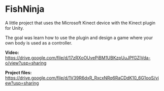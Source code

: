 # FishNinja
A little project that uses the Microsoft Kinect device with the Kinect plugin for Unity.

The goal was learn how to use the plugin and design a game where your own body is used as a controller.

**Video:** https://drive.google.com/file/d/17zRXoOUvePjBM1UBKzpUuJPfGZjVda-o/view?usp=sharing

**Project files:** https://drive.google.com/file/d/1V39R6dxR_RxcxNRq6RaCDdK10_6G1ooS/view?usp=sharing
